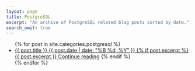 ```yaml
---
layout: page
title: PostgreSQL
excerpt: "An archive of PostgreSQL related blog posts sorted by date."
search_omit: true
---
```


<ul class="post-list">
{% for post in site.categories.postgresql %}
 <li>
  <article>
   <a href="{{ site.url }}{{ post.url }}">
    <div class="flag-icon flag-icon-{{ post.lang }}"></div>{{ post.title }}
    <span class="entry-date">
     <time datetime="{{ post.date | date_to_xmlschema }}">
      {{ post.date | date: "%B %d, %Y" }}
     </time>
    </span>
    {% if post.excerpt %}
     <span class="excerpt">
      {{ post.excerpt }}
      <a href="{{ site.url }}{{ post.url }}" class="more">Continue reading</a>
     </span>
    {% endif %}
   </a>
  </article>
 </li>
{% endfor %}
</ul>
